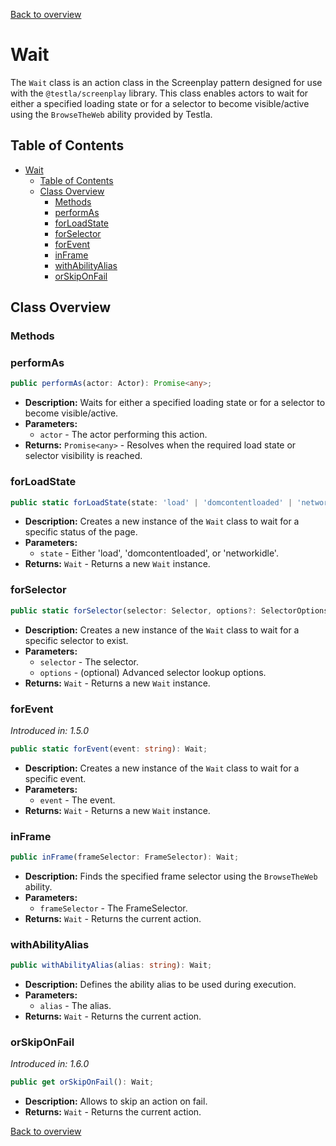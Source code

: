 [Back to overview](../../screenplay_elements.md)

# Wait

The `Wait` class is an action class in the Screenplay pattern designed for use with the `@testla/screenplay` library. This class enables actors to wait for either a specified loading state or for a selector to become visible/active using the `BrowseTheWeb` ability provided by Testla.

## Table of Contents

- [Wait](#wait)
  - [Table of Contents](#table-of-contents)
  - [Class Overview](#class-overview)
    - [Methods](#methods)
    - [performAs](#performas)
    - [forLoadState](#forloadstate)
    - [forSelector](#forselector)
    - [forEvent](#forevent)
    - [inFrame](#inframe)
    - [withAbilityAlias](#withabilityalias)
    - [orSkipOnFail](#orskiponfail)

## Class Overview

### Methods

### performAs

```typescript
public performAs(actor: Actor): Promise<any>;
```

- **Description:** Waits for either a specified loading state or for a selector to become visible/active.
- **Parameters:**
  - `actor` - The actor performing this action.
- **Returns:** `Promise<any>` - Resolves when the required load state or selector visibility is reached.

### forLoadState

```typescript
public static forLoadState(state: 'load' | 'domcontentloaded' | 'networkidle'): Wait;
```

- **Description:** Creates a new instance of the `Wait` class to wait for a specific status of the page.
- **Parameters:**
  - `state` - Either 'load', 'domcontentloaded', or 'networkidle'.
- **Returns:** `Wait` - Returns a new `Wait` instance.

### forSelector

```typescript
public static forSelector(selector: Selector, options?: SelectorOptions): Wait;
```

- **Description:** Creates a new instance of the `Wait` class to wait for a specific selector to exist.
- **Parameters:**
  - `selector` - The selector.
  - `options` - (optional) Advanced selector lookup options.
- **Returns:** `Wait` - Returns a new `Wait` instance.

### forEvent

*Introduced in: 1.5.0*

```typescript
public static forEvent(event: string): Wait;
```

- **Description:** Creates a new instance of the `Wait` class to wait for a specific event.
- **Parameters:**
  - `event` - The event.
- **Returns:** `Wait` - Returns a new `Wait` instance.

### inFrame

```typescript
public inFrame(frameSelector: FrameSelector): Wait;
```

- **Description:** Finds the specified frame selector using the `BrowseTheWeb` ability.
- **Parameters:**
  - `frameSelector` - The FrameSelector.
- **Returns:** `Wait` - Returns the current action.

### withAbilityAlias

```typescript
public withAbilityAlias(alias: string): Wait;
```

- **Description:** Defines the ability alias to be used during execution.
- **Parameters:**
  - `alias` - The alias.
- **Returns:** `Wait` - Returns the current action.

### orSkipOnFail

*Introduced in: 1.6.0*

```typescript
public get orSkipOnFail(): Wait;
```

- **Description:** Allows to skip an action on fail.
- **Returns:** `Wait` - Returns the current action.

[Back to overview](../../screenplay_elements.md)